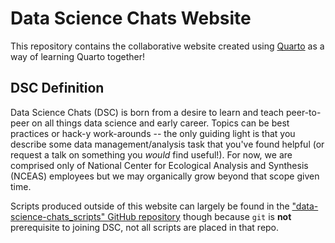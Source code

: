 # Data Science Chats Website

This repository contains the collaborative website created using [Quarto](https://quarto.org/) as a way of learning Quarto together!

## DSC Definition

Data Science Chats (DSC) is born from a desire to learn and teach peer-to-peer on all things data science and early career. Topics can be best practices or hack-y work-arounds -- the only guiding light is that you describe some data management/analysis task that you've found helpful (or request a talk on something you *would* find useful!). For now, we are comprised only of National Center for Ecological Analysis and Synthesis (NCEAS) employees but we may organically grow beyond that scope given time.

Scripts produced outside of this website can largely be found in the ["data-science-chats_scripts" GitHub repository](https://github.com/nceas-coding-club/data-science-chats_scripts) though because `git` is **not** prerequisite to joining DSC, not all scripts are placed in that repo.
